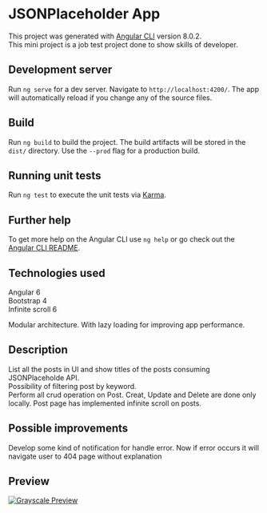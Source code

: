 # JSONPlaceholder App

This project was generated with [Angular CLI](https://github.com/angular/angular-cli) version 8.0.2. <br />
This mini project is a job test project done to show skills of developer.

## Development server

Run `ng serve` for a dev server. Navigate to `http://localhost:4200/`. The app will automatically reload if you change any of the source files.

## Build

Run `ng build` to build the project. The build artifacts will be stored in the `dist/` directory. Use the `--prod` flag for a production build.

## Running unit tests

Run `ng test` to execute the unit tests via [Karma](https://karma-runner.github.io).

## Further help

To get more help on the Angular CLI use `ng help` or go check out the [Angular CLI README](https://github.com/angular/angular-cli/blob/master/README.md).

## Technologies used

Angular 6 <br />
Bootstrap 4 <br />
Infinite scroll 6 <br />

Modular architecture. With lazy loading for improving app performance.

## Description

List all the posts in UI and show titles of the posts consuming JSONPlaceholde API. <br />
Possibility of filtering post by keyword. <br />
Perform all crud operation on Post. Creat, Update and Delete are done only locally.
Post page has implemented infinite scroll on posts.

## Possible improvements

Develop some kind of notification for handle error. Now if error occurs it will navigate user to 404 page without explanation

## Preview

[![Grayscale Preview](https://ibb.co/xqsGh0F)](https://blackrockdigital.github.io/startbootstrap-grayscale/)

